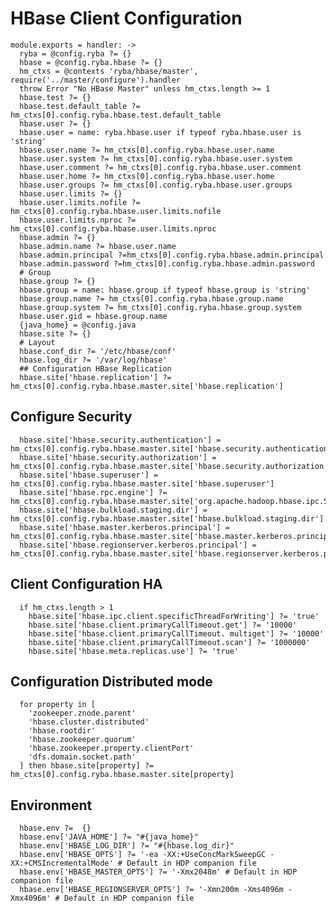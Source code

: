 

# HBase Client Configuration


    module.exports = handler: ->
      ryba = @config.ryba ?= {}
      hbase = @config.ryba.hbase ?= {}
      hm_ctxs = @contexts 'ryba/hbase/master', require('../master/configure').handler
      throw Error "No HBase Master" unless hm_ctxs.length >= 1
      hbase.test ?= {}
      hbase.test.default_table ?= hm_ctxs[0].config.ryba.hbase.test.default_table
      hbase.user ?= {}
      hbase.user = name: ryba.hbase.user if typeof ryba.hbase.user is 'string'
      hbase.user.name ?= hm_ctxs[0].config.ryba.hbase.user.name
      hbase.user.system ?= hm_ctxs[0].config.ryba.hbase.user.system
      hbase.user.comment ?= hm_ctxs[0].config.ryba.hbase.user.comment
      hbase.user.home ?= hm_ctxs[0].config.ryba.hbase.user.home
      hbase.user.groups ?= hm_ctxs[0].config.ryba.hbase.user.groups
      hbase.user.limits ?= {}
      hbase.user.limits.nofile ?= hm_ctxs[0].config.ryba.hbase.user.limits.nofile
      hbase.user.limits.nproc ?= hm_ctxs[0].config.ryba.hbase.user.limits.nproc
      hbase.admin ?= {}
      hbase.admin.name ?= hbase.user.name
      hbase.admin.principal ?=hm_ctxs[0].config.ryba.hbase.admin.principal
      hbase.admin.password ?=hm_ctxs[0].config.ryba.hbase.admin.password
      # Group
      hbase.group ?= {}
      hbase.group = name: hbase.group if typeof hbase.group is 'string'
      hbase.group.name ?= hm_ctxs[0].config.ryba.hbase.group.name
      hbase.group.system ?= hm_ctxs[0].config.ryba.hbase.group.system
      hbase.user.gid = hbase.group.name
      {java_home} = @config.java
      hbase.site ?= {}
      # Layout
      hbase.conf_dir ?= '/etc/hbase/conf'
      hbase.log_dir ?= '/var/log/hbase'
      ## Configuration HBase Replication
      hbase.site['hbase.replication'] ?= hm_ctxs[0].config.ryba.hbase.master.site['hbase.replication']

## Configure Security

      hbase.site['hbase.security.authentication'] = hm_ctxs[0].config.ryba.hbase.master.site['hbase.security.authentication']
      hbase.site['hbase.security.authorization'] = hm_ctxs[0].config.ryba.hbase.master.site['hbase.security.authorization']
      hbase.site['hbase.superuser'] = hm_ctxs[0].config.ryba.hbase.master.site['hbase.superuser']
      hbase.site['hbase.rpc.engine'] ?= hm_ctxs[0].config.ryba.hbase.master.site['org.apache.hadoop.hbase.ipc.SecureRpcEngine']
      hbase.site['hbase.bulkload.staging.dir'] = hm_ctxs[0].config.ryba.hbase.master.site['hbase.bulkload.staging.dir']
      hbase.site['hbase.master.kerberos.principal'] = hm_ctxs[0].config.ryba.hbase.master.site['hbase.master.kerberos.principal']
      hbase.site['hbase.regionserver.kerberos.principal'] = hm_ctxs[0].config.ryba.hbase.master.site['hbase.regionserver.kerberos.principal']

## Client Configuration HA

      if hm_ctxs.length > 1
        hbase.site['hbase.ipc.client.specificThreadForWriting'] ?= 'true'
        hbase.site['hbase.client.primaryCallTimeout.get'] ?= '10000'
        hbase.site['hbase.client.primaryCallTimeout. multiget'] ?= '10000'
        hbase.site['hbase.client.primaryCallTimeout.scan'] ?= '1000000'
        hbase.site['hbase.meta.replicas.use'] ?= 'true'

## Configuration Distributed mode

      for property in [
        'zookeeper.znode.parent'
        'hbase.cluster.distributed'
        'hbase.rootdir'
        'hbase.zookeeper.quorum'
        'hbase.zookeeper.property.clientPort'
        'dfs.domain.socket.path'
      ] then hbase.site[property] ?= hm_ctxs[0].config.ryba.hbase.master.site[property]

## Environment

      hbase.env ?=  {}
      hbase.env['JAVA_HOME'] ?= "#{java_home}"
      hbase.env['HBASE_LOG_DIR'] ?= "#{hbase.log_dir}"
      hbase.env['HBASE_OPTS'] ?= '-ea -XX:+UseConcMarkSweepGC -XX:+CMSIncrementalMode' # Default in HDP companion file
      hbase.env['HBASE_MASTER_OPTS'] ?= '-Xmx2048m' # Default in HDP companion file
      hbase.env['HBASE_REGIONSERVER_OPTS'] ?= '-Xmn200m -Xms4096m -Xmx4096m' # Default in HDP companion file
